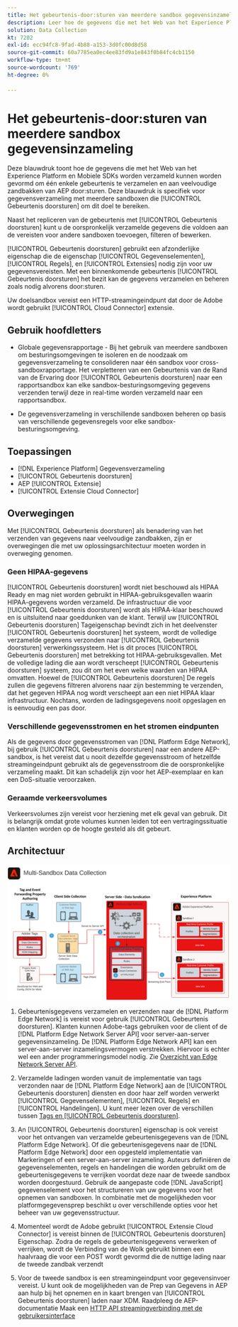 ```yaml
---
title: Het gebeurtenis-door:sturen van meerdere sandbox gegevensinzameling
description: Leer hoe de gegevens die met het Web van het Experience Platform en Mobiele SDKs worden verzameld kunnen worden gevormd om één enkele gebeurtenis te verzamelen en aan veelvoudige zandbakken van het Experience Platform door:sturen.
solution: Data Collection
kt: 7202
exl-id: ecc94fc8-9fad-4b88-a153-3d0fc00d8d58
source-git-commit: 60a7785ea0ec4ee83fd9a1e843f0b84fc4cb1150
workflow-type: tm+mt
source-wordcount: '769'
ht-degree: 0%

---
```


# Het gebeurtenis-door:sturen van meerdere sandbox gegevensinzameling

Deze blauwdruk toont hoe de gegevens die met het Web van het Experience Platform en Mobiele SDKs worden verzameld kunnen worden gevormd om één enkele gebeurtenis te verzamelen en aan veelvoudige zandbakken van AEP door:sturen. Deze blauwdruk is specifiek voor gegevensverzameling met meerdere sandboxen die [!UICONTROL Gebeurtenis doorsturen] om dit doel te bereiken.

Naast het repliceren van de gebeurtenis met [!UICONTROL Gebeurtenis doorsturen] kunt u de oorspronkelijk verzamelde gegevens die voldoen aan de vereisten voor andere sandboxen toevoegen, filteren of bewerken.

[!UICONTROL Gebeurtenis doorsturen] gebruikt een afzonderlijke eigenschap die de eigenschap [!UICONTROL Gegevenselementen], [!UICONTROL Regels], en [!UICONTROL Extensies] nodig zijn voor uw gegevensvereisten. Met een binnenkomende gebeurtenis [!UICONTROL Gebeurtenis doorsturen] het bezit kan de gegevens verzamelen en beheren zoals nodig alvorens door:sturen.

Uw doelsandbox vereist een HTTP-streamingeindpunt dat door de Adobe wordt gebruikt [!UICONTROL Cloud Connector] extensie.

## Gebruik hoofdletters

* Globale gegevensrapportage - Bij het gebruik van meerdere sandboxen om besturingsomgevingen te isoleren en de noodzaak om gegevensverzameling te consolideren naar één sandbox voor cross-sandboxrapportage. Het verpletteren van een Gebeurtenis van de Rand van de Ervaring door [!UICONTROL Gebeurtenis doorsturen] naar een rapportsandbox kan elke sandbox-besturingsomgeving gegevens verzenden terwijl deze in real-time worden verzameld naar een rapportsandbox.

* De gegevensverzameling in verschillende sandboxen beheren op basis van verschillende gegevensregels voor elke sandbox-besturingsomgeving.

## Toepassingen

* [!DNL Experience Platform] Gegevensverzameling
* [!UICONTROL Gebeurtenis doorsturen]
* AEP [!UICONTROL Extensie]
* [!UICONTROL Extensie Cloud Connector]

## Overwegingen

Met [!UICONTROL Gebeurtenis doorsturen] als benadering van het verzenden van gegevens naar veelvoudige zandbakken, zijn er overwegingen die met uw oplossingsarchitectuur moeten worden in overweging genomen.

### Geen HIPAA-gegevens

[!UICONTROL Gebeurtenis doorsturen] wordt niet beschouwd als HIPAA Ready en mag niet worden gebruikt in HIPAA-gebruiksgevallen waarin HIPAA-gegevens worden verzameld. De infrastructuur die voor [!UICONTROL Gebeurtenis doorsturen] wordt als HIPAA-klaar beschouwd en is uitsluitend naar goeddunken van de klant. Terwijl uw [!UICONTROL Gebeurtenis doorsturen] Tageigenschap bevindt zich in het deelvenster [!UICONTROL Gebeurtenis doorsturen] het systeem, wordt de volledige verzamelde gegevens verzonden naar [!UICONTROL Gebeurtenis doorsturen] verwerkingssysteem. Het is dit proces [!UICONTROL Gebeurtenis doorsturen] met betrekking tot HIPAA-gebruiksgevallen. Met de volledige lading die aan wordt verscheept [!UICONTROL Gebeurtenis doorsturen] systeem, zou dit om het even welke waarden van HIPAA omvatten. Hoewel de [!UICONTROL Gebeurtenis doorsturen] De regels zullen die gegevens filtreren alvorens naar zijn bestemming te verzenden, dat het gegeven HIPAA nog wordt verscheept aan een niet HIPAA klaar infrastructuur. Nochtans, worden de ladingsgegevens nooit opgeslagen en is eenvoudig een pas door.

### Verschillende gegevensstromen en het stromen eindpunten

Als de gegevens door gegevensstromen van [!DNL Platform Edge Network], bij gebruik [!UICONTROL Gebeurtenis doorsturen] naar een andere AEP-sandbox, is het vereist dat u nooit dezelfde gegevensstroom of hetzelfde streamingeindpunt gebruikt als de gegevensstroom die de oorspronkelijke verzameling maakt. Dit kan schadelijk zijn voor het AEP-exemplaar en kan een DoS-situatie veroorzaken.

### Geraamde verkeersvolumes

Verkeersvolumes zijn vereist voor herziening met elk geval van gebruik. Dit is belangrijk omdat grote volumes kunnen leiden tot een vertragingssituatie en klanten worden op de hoogte gesteld als dit gebeurt.

## Architectuur

![Multisandbox [!UICONTROL Gebeurtenis doorsturen]](assets/multi-sandbox-data-collection.png)

1. Gebeurtenisgegevens verzamelen en verzenden naar de [!DNL Platform Edge Network] is vereist voor gebruik [!UICONTROL Gebeurtenis doorsturen]. Klanten kunnen Adobe-tags gebruiken voor de client of de [!DNL Platform Edge Network Server API] voor server-aan-server gegevensinzameling. De [!DNL Platform Edge Network API] kan een server-aan-server inzamelingsvermogen verstrekken. Hiervoor is echter wel een ander programmeringsmodel nodig. Zie [Overzicht van Edge Network Server API](https://experienceleague.adobe.com/docs/experience-platform/edge-network-server-api/overview.html?lang=en).

1. Verzamelde ladingen worden vanuit de implementatie van tags verzonden naar de [!DNL Platform Edge Network] aan de [!UICONTROL Gebeurtenis doorsturen] diensten en door haar zelf worden verwerkt [!UICONTROL Gegevenselementen], [!UICONTROL Regels] en [!UICONTROL Handelingen]. U kunt meer lezen over de verschillen tussen [Tags en [!UICONTROL Gebeurtenis doorsturen]](https://experienceleague.adobe.com/docs/experience-platform/tags/event-forwarding/overview.html?lang=en#differences-from-tags).

1. An [!UICONTROL Gebeurtenis doorsturen] eigenschap is ook vereist voor het ontvangen van verzamelde gebeurtenisgegevens van de [!DNL Platform Edge Network]. Of die gebeurtenisgegevens naar de [!DNL Platform Edge Network] door een opgesteld implementatie van Markeringen of een server-aan-server inzameling. Auteurs definiëren de gegevenselementen, regels en handelingen die worden gebruikt om de gebeurtenisgegevens te verrijken voordat deze naar de tweede sandbox worden doorgestuurd. Gebruik de aangepaste code [!DNL JavaScript] gegevenselement voor het structureren van uw gegevens voor het opnemen van sandboxen. In combinatie met de mogelijkheden voor platformgegevensprep beschikt u over verschillende opties voor het beheer van uw gegevensstructuur.

1. Momenteel wordt de Adobe gebruikt [!UICONTROL Extensie Cloud Connector] is vereist binnen de [!UICONTROL Gebeurtenis doorsturen] Eigenschap. Zodra de regels de gebeurtenisgegevens verwerken of verrijken, wordt de Verbinding van de Wolk gebruikt binnen een haalvraag die voor een POST wordt gevormd die de nuttige lading naar de tweede zandbak verzendt

1. Voor de tweede sandbox is een streamingeindpunt voor gegevensinvoer vereist. U kunt ook de mogelijkheden van de Prep van Gegevens in AEP aan hulp bij het opnemen en in kaart brengen van [!UICONTROL Gebeurtenis doorsturen] laden naar XDM. Raadpleeg de AEP-documentatie Maak een [HTTP API streamingverbinding met de gebruikersinterface](https://experienceleague.adobe.com/docs/experience-platform/sources/ui-tutorials/create/streaming/http.html?lang=en)
